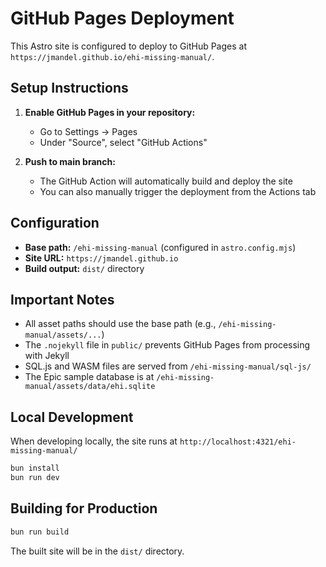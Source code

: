 # GitHub Pages Deployment

This Astro site is configured to deploy to GitHub Pages at `https://jmandel.github.io/ehi-missing-manual/`.

## Setup Instructions

1. **Enable GitHub Pages in your repository:**
   - Go to Settings → Pages
   - Under "Source", select "GitHub Actions"

2. **Push to main branch:**
   - The GitHub Action will automatically build and deploy the site
   - You can also manually trigger the deployment from the Actions tab

## Configuration

- **Base path:** `/ehi-missing-manual` (configured in `astro.config.mjs`)
- **Site URL:** `https://jmandel.github.io`
- **Build output:** `dist/` directory

## Important Notes

- All asset paths should use the base path (e.g., `/ehi-missing-manual/assets/...`)
- The `.nojekyll` file in `public/` prevents GitHub Pages from processing with Jekyll
- SQL.js and WASM files are served from `/ehi-missing-manual/sql-js/`
- The Epic sample database is at `/ehi-missing-manual/assets/data/ehi.sqlite`

## Local Development

When developing locally, the site runs at `http://localhost:4321/ehi-missing-manual/`

```bash
bun install
bun run dev
```

## Building for Production

```bash
bun run build
```

The built site will be in the `dist/` directory.